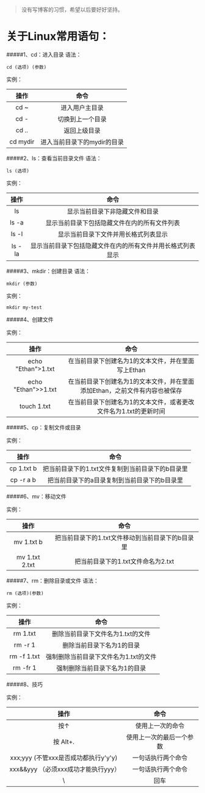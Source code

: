 >没有写博客的习惯，希望以后要好好坚持。 

# 关于Linux常用语句：

#####1、cd：进入目录
语法：
```
cd (选项) (参数)
```
实例：

| 操作 | 命令 |
|:----:|:---:|
| cd  ~ | 进入用户主目录  |
| cd  - | 切换到上一个目录  |
| cd  .. | 返回上级目录  |
| cd  mydir | 进入当前目录下的mydir的目录  |

#####2、ls：查看当前目录文件
语法：
```
ls (选项)
```
实例：

| 操作 | 命令 |
|:-------:|:-------:|
| ls | 显示当前目录下非隐藏文件和目录  |
| ls -a | 显示当前目录下包括隐藏文件在内的所有文件列表  |
| ls -l | 显示当前目录下文件并用长格式列表显示  |
| ls -la | 显示当前目录下包括隐藏文件在内的所有文件并用长格式列表显示  |

#####3、mkdir：创建目录
语法：
```
mkdir (参数)
```
实例：
```
mkdir my-test
```
#####4、创建文件

实例：

| 操作 | 命令 |
|:-------:|:-------:|
| echo "Ethan">1.txt | 在当前目录下创建名为1的文本文件，并在里面写上Ethan  |
| echo "Ethan">>1.txt | 在当前目录下创建名为1的文本文件，并在里面添加Ethan，之前文件有内容也被保存  |
| touch 1.txt | 在当前目录下创建名为1的文本文件，或者更改文件名为1.txt的更新时间  |

#####5、cp：复制文件或目录

实例：

| 操作 | 命令 |
|:-------:|:-------:|
| cp 1.txt b | 把当前目录下的1.txt文件复制到当前目录下的b目录里 |
| cp -r a b | 把当前目录下的a目录复制到当前目录下的b目录里 |

#####6、mv：移动文件

实例：

| 操作 | 命令 |
|:-------:|:-------:|
| mv 1.txt b | 把当前目录下的1.txt文件移动到当前目录下的b目录里 |
| mv 1.txt 2.txt | 把当前目录下的1.txt文件命名为2.txt |



#####7、rm：删除目录或文件
语法：
```
rm (选项)(参数)
```
实例：

| 操作 | 命令 |
|:-------:|:-------:|
| rm 1.txt | 删除当前目录下文件名为1.txt的文件  |
| rm -r 1 | 删除当前目录下名为1的目录  |
| rm -f 1.txt | 强制删除当前目录下文件名为1.txt的文件  |
| rm -fr 1 | 强制删除当前目录下名为1的目录  |

#####8、技巧

实例：

| 操作 | 命令 |
|:-------:|:-------:|
| 按↑ | 使用上一次的命令  |
| 按 Alt+. | 使用上一次的最后一个参数  |
| xxx;yyy (不管xxx是否成功都执行y'y'y) | 一句话执行两个命令  |
| xxx&&yyy （必须xxx成功才能执行yyy） | 一句话执行两个命令  |
| \ | 回车  |
